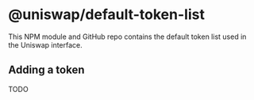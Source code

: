 # @uniswap/default-token-list

This NPM module and GitHub repo contains the default token list used in the Uniswap interface.

## Adding a token

TODO

